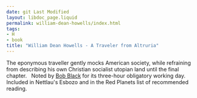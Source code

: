 ```yaml
---
date: git Last Modified
layout: libdoc_page.liquid
permalink: william-dean-howells/index.html
tags:
- H
- book
title: "William Dean Howells - A Traveler from Altruria"
---
```


The eponymous traveller gently mocks American society,  while refraining from describing his own Christian socialist utopian land until  the final chapter.
 
Noted by <a href="biblio.htm#Black">Bob Black</a> for its  three-hour obligatory working day. Included in Nettlau's  Esbozo and in the  Red Planets list of recommended  reading.